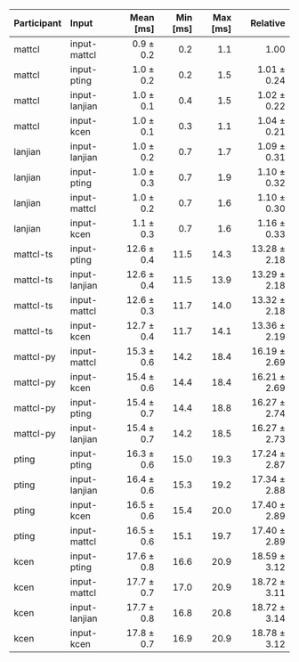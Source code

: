 | Participant | Input | Mean [ms] | Min [ms] | Max [ms] | Relative |
|:---|:---|---:|---:|---:|---:|
| mattcl | input-mattcl | 0.9 ± 0.2 | 0.2 | 1.1 | 1.00 |
| mattcl | input-pting | 1.0 ± 0.2 | 0.2 | 1.5 | 1.01 ± 0.24 |
| mattcl | input-lanjian | 1.0 ± 0.1 | 0.4 | 1.5 | 1.02 ± 0.22 |
| mattcl | input-kcen | 1.0 ± 0.1 | 0.3 | 1.1 | 1.04 ± 0.21 |
| lanjian | input-lanjian | 1.0 ± 0.2 | 0.7 | 1.7 | 1.09 ± 0.31 |
| lanjian | input-pting | 1.0 ± 0.3 | 0.7 | 1.9 | 1.10 ± 0.32 |
| lanjian | input-mattcl | 1.0 ± 0.2 | 0.7 | 1.6 | 1.10 ± 0.30 |
| lanjian | input-kcen | 1.1 ± 0.3 | 0.7 | 1.6 | 1.16 ± 0.33 |
| mattcl-ts | input-pting | 12.6 ± 0.4 | 11.5 | 14.3 | 13.28 ± 2.18 |
| mattcl-ts | input-lanjian | 12.6 ± 0.4 | 11.5 | 13.9 | 13.29 ± 2.18 |
| mattcl-ts | input-mattcl | 12.6 ± 0.3 | 11.7 | 14.0 | 13.32 ± 2.18 |
| mattcl-ts | input-kcen | 12.7 ± 0.4 | 11.7 | 14.1 | 13.36 ± 2.19 |
| mattcl-py | input-mattcl | 15.3 ± 0.6 | 14.2 | 18.4 | 16.19 ± 2.69 |
| mattcl-py | input-kcen | 15.4 ± 0.6 | 14.4 | 18.4 | 16.21 ± 2.69 |
| mattcl-py | input-pting | 15.4 ± 0.7 | 14.4 | 18.8 | 16.27 ± 2.74 |
| mattcl-py | input-lanjian | 15.4 ± 0.7 | 14.2 | 18.5 | 16.27 ± 2.73 |
| pting | input-pting | 16.3 ± 0.6 | 15.0 | 19.3 | 17.24 ± 2.87 |
| pting | input-lanjian | 16.4 ± 0.6 | 15.3 | 19.2 | 17.34 ± 2.88 |
| pting | input-kcen | 16.5 ± 0.6 | 15.4 | 20.0 | 17.40 ± 2.89 |
| pting | input-mattcl | 16.5 ± 0.6 | 15.1 | 19.7 | 17.40 ± 2.89 |
| kcen | input-pting | 17.6 ± 0.8 | 16.6 | 20.9 | 18.59 ± 3.12 |
| kcen | input-mattcl | 17.7 ± 0.7 | 17.0 | 20.9 | 18.72 ± 3.11 |
| kcen | input-lanjian | 17.7 ± 0.8 | 16.8 | 20.8 | 18.72 ± 3.14 |
| kcen | input-kcen | 17.8 ± 0.7 | 16.9 | 20.9 | 18.78 ± 3.12 |
